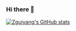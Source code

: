 ### Hi there 👋

<!--
**zguiyang/zguiyang** is a ✨ _special_ ✨ repository because its `README.md` (this file) appears on your GitHub profile.

Here are some ideas to get you started:

- 🔭 I’m currently working on ...
- 🌱 I’m currently learning ...
- 👯 I’m looking to collaborate on ...
- 🤔 I’m looking for help with ...
- 💬 Ask me about ...
- 📫 How to reach me: ...
- 😄 Pronouns: ...
- ⚡ Fun fact: ...
-->
[![Zguiyang's GitHub stats](https://github-readme-stats.vercel.app/api?username=zguiyang)](https://github.com/anuraghazra/github-readme-stats)
